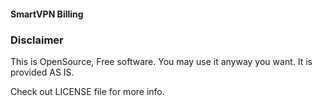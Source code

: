 #### SmartVPN Billing


### Disclaimer

This is OpenSource, Free software. You may use it anyway you want. It is provided AS IS.

Check out LICENSE file for more info.
